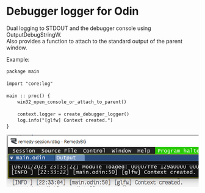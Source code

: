 # Debugger logger for Odin

Dual logging to STDOUT and the debugger console using OutputDebugStringW.  
Also provides a function to attach to the standard output of the parent window.  

Example:
```odin
package main

import "core:log"

main :: proc() {
    win32_open_console_or_attach_to_parent()

    context.logger = create_debugger_logger()
    log.info("[glfw] Context created.")
}
```

![example](./images/example.png)
